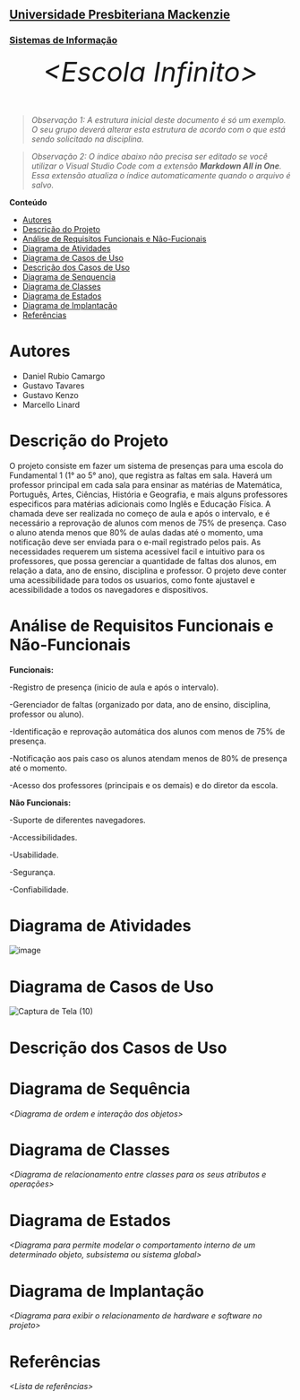 <h2><a href= "https://www.mackenzie.br">Universidade Presbiteriana Mackenzie</a></h2>
<h3><a href= "https://www.mackenzie.br/graduacao/sao-paulo-higienopolis/sistemas-de-informacao">Sistemas de Informação</a></h3>


<font size="+12"><center>
*&lt;Escola Infinito&gt;*
</center></font>

>*Observação 1: A estrutura inicial deste documento é só um exemplo. O seu grupo deverá alterar esta estrutura de acordo com o que está sendo solicitado na disciplina.*

>*Observação 2: O índice abaixo não precisa ser editado se você utilizar o Visual Studio Code com a extensão **Markdown All in One**. Essa extensão atualiza o índice automaticamente quando o arquivo é salvo.*

**Conteúdo**

- [Autores](#nome-alunos)
- [Descrição do Projeto](#introdução-do-projeto)
- [Análise de Requisitos Funcionais e Não-Fucionais](#descrição-dos-requisitos)
- [Diagrama de Atividades](#diagrama-de-atividades) 
- [Diagrama de Casos de Uso](#diagrama-de-comportamento-atores)
- [Descrição dos Casos de Uso](#descrição-das-funcões)
- [Diagrama de Senquencia](#diagrama-de-ordem-interações)
- [Diagrama de Classes](#diagrama-orientado-objetos)
- [Diagrama de Estados](#diagrama-estrutura-componente)
- [Diagrama de Implantação](#diagrama-de-hardware-software)
- [Referências](#referências)


# Autores

* Daniel Rubio Camargo
* Gustavo Tavares
* Gustavo Kenzo 
* Marcello Linard



# Descrição do Projeto

O projeto consiste em fazer um sistema de presenças para uma escola do Fundamental 1 (1° ao 5° ano), que registra as faltas em sala. Haverá um professor principal em cada sala para ensinar as matérias de Matemática, Português, Artes, Ciências, História e Geografia, e mais alguns professores especificos para matérias adicionais como Inglês e Educação Física. A chamada deve ser realizada no começo de aula e após o intervalo, e é necessário a reprovação de alunos com menos de 75% de presença. Caso o aluno atenda menos que 80% de aulas dadas até o momento, uma notificação deve ser enviada para o e-mail registrado pelos pais. As necessidades requerem um sistema acessivel facil e intuitivo para os professores, que possa gerenciar a quantidade de faltas dos alunos, em relação a data, ano de ensino, disciplina e professor. O projeto deve conter uma acessibilidade para todos os usuarios, como fonte ajustavel e acessibilidade a todos os navegadores e dispositivos.

# Análise de Requisitos Funcionais e Não-Funcionais


**Funcionais:** 

-Registro de presença (inicio de aula e após o intervalo).

-Gerenciador de faltas (organizado por data, ano de ensino, disciplina, professor ou aluno).

-Identificação e reprovação automática dos alunos com menos de 75% de presença.

-Notificação aos pais caso os alunos atendam menos de 80% de presença até o momento.

-Acesso dos professores (principais e os demais) e do diretor da escola.


**Não Funcionais:**

-Suporte de diferentes navegadores.

-Accessibilidades.

-Usabilidade.

-Segurança.

-Confiabilidade.


# Diagrama de Atividades

![image](https://github.com/ProjetoDeSoftware04GDGJKM/Fork-Repo/assets/161724637/065310cf-d55b-4e1f-96bb-98d9690fd9b2)



# Diagrama de Casos de Uso
![Captura de Tela (10)](https://github.com/ProjetoDeSoftware04GDGJKM/Fork-Repo/assets/161724637/dd122cc5-6743-4a39-9af0-82b256e1f568)


# Descrição dos Casos de Uso



# Diagrama de Sequência

*&lt;Diagrama de ordem e interação dos objetos&gt;*

# Diagrama de Classes

*&lt;Diagrama de relacionamento entre classes para os seus atributos e operações&gt;*

# Diagrama de Estados

*&lt;Diagrama para permite modelar o comportamento interno de um determinado objeto, subsistema ou sistema global&gt;*

# Diagrama de Implantação

*&lt;Diagrama para exibir o relacionamento de hardware e software no projeto&gt;*

# Referências

*&lt;Lista de referências&gt;*
